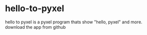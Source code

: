 # hello-to-pyxel
hello to pyxel is a pyxel program thats show "hello, pyxel" and more.
download the app from github
